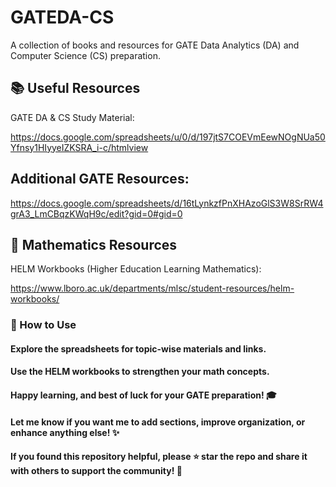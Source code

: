 # GATEDA-CS

A collection of books and resources for GATE Data Analytics (DA) and Computer Science (CS) preparation.

## 📚 Useful Resources

GATE DA & CS Study Material:

https://docs.google.com/spreadsheets/u/0/d/197jtS7COEVmEewNOgNUa50Yfnsy1HIyyeIZKSRA_i-c/htmlview

## Additional GATE Resources:

https://docs.google.com/spreadsheets/d/16tLynkzfPnXHAzoGlS3W8SrRW4grA3_LmCBqzKWqH9c/edit?gid=0#gid=0

## 📘 Mathematics Resources

HELM Workbooks (Higher Education Learning Mathematics):

https://www.lboro.ac.uk/departments/mlsc/student-resources/helm-workbooks/

### 🚀 How to Use

#### Explore the spreadsheets for topic-wise materials and links.

#### Use the HELM workbooks to strengthen your math concepts.

#### Happy learning, and best of luck for your GATE preparation! 🎓

#### Let me know if you want me to add sections, improve organization, or enhance anything else! ✨

#### If you found this repository helpful, please ⭐ star the repo and share it with others to support the community! 🚀
